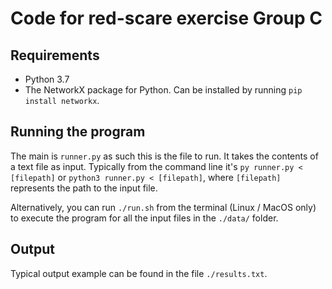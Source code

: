 Code for red-scare exercise Group C
==========================================

Requirements
-----------------

* Python 3.7
* The NetworkX package for Python. Can be installed by running `pip install networkx`.

Running the program
-------------------

The main is `runner.py` as such this is the file to run. It takes the contents of a text file as input.
Typically from the command line it's `py runner.py < [filepath]` or `python3 runner.py < [filepath]`, where `[filepath]` represents the path to the input file.

Alternatively, you can run `./run.sh` from the terminal (Linux / MacOS only) to execute the program for all the input files in the `./data/` folder.

Output
-----------------

Typical output example can be found in the file `./results.txt`.
